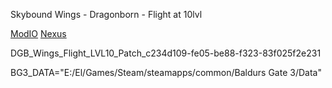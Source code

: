 Skybound Wings - Dragonborn - Flight at 10lvl

[ModIO](https://mod.io/g/baldursgate3/m/skybound-wings-patch-flight-at-10lvl#description)
[Nexus](https://www.nexusmods.com/baldursgate3/mods/14473)

DGB_Wings_Flight_LVL10_Patch_c234d109-fe05-be88-f323-83f025f2e231

BG3_DATA="E:/El/Games/Steam/steamapps/common/Baldurs Gate 3/Data"
